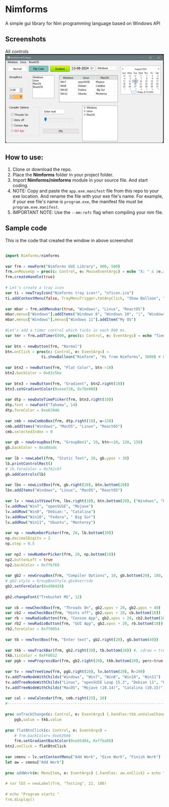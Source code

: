 # Nimforms
A simple gui library for Nim programming language based on Windows API

## Screenshots
All controls
![image](nimforms_130824.jpg)

## How to use:
1. Clone or download the repo.
2. Place the **Nimforms** folder in your project folder.
3. Import **Nimforms/nimforms** module in your source file. And start coding.
4. NOTE: Copy and paste the `app.exe.manifest` file from this repo to your exe location. And rename the file with your exe file's name. For example, if your exe file's name is `program.exe`, the manifest file must be `program.exe.manifest`.
5. IMPORTANT NOTE: Use the `--mm:refc` flag when compiling your nim file.

## Sample code
This is the code that created the window in above screenshot
```nim

import Nimforms/nimforms

var frm = newForm("Nimforms GUI Library", 900, 500)
frm.onMouseUp = proc(c: Control, e: MouseEventArgs) = echo "X: " & $e.x & " Y: " & $e.y
frm.createHandle(true)

# Let's create a tray icon
var ti = newTrayIcon("Nimforms tray icon!", "nficon.ico")
ti.addContextMenu(false, TrayMenuTrigger.tmtAnyClick, "Show Balloon", "Test Me", "Exit")

var mbar = frm.addMenubar(true, "Windows", "Linux", "ReactOS")
mbar.menus["Windows"].addItems("Windows 8", "Windows 10", "|", "Windows 11")
mbar.menus["Windows"].menus["Windows 11"].addItem("My OS")

#Let's add a timer control which ticks in each 800 ms.
var tmr = frm.addTimer(800, proc(c: Control, e: EventArgs) = echo "Timer ticked...")

var btn = newButton(frm, "Normal")
btn.onClick = proc(c: Control, e: EventArgs) = 
                ti.showBalloon("Nimform", "Hi from Nimforms", 3000) # Button click will show the balloon 

var btn2 = newButton(frm, "Flat Color", btn->10)
btn2.backColor = 0x83c5be

var btn3 = newButton(frm, "Gradient", btn2.right(10))
btn3.setGradientColor(0xeeef20, 0x70e000)

var dtp = newDateTimePicker(frm, btn3.right(10))
dtp.font = newFont("Tahoma", 14)
dtp.foreColor = 0xe63946

var cmb = newComboBox(frm, dtp.right(10), w=120)
cmb.addItems("Windows", "MacOS", "Linux", "ReactOS")
cmb.selectedIndex = 0

var gb = newGroupBox(frm, "GroupBox1", 10, btn>>20, 120, 150)
gb.backColor = 0xa8dadc

var lb = newLabel(frm, "Static Text", 20, gb.ypos + 30)
lb.printControlRect()
# lb.foreColor = 0x7b2cbf
gb.addControls(lb)

var lbx = newListBox(frm, gb.right(20), btn.bottom(20))
lbx.addItems("Windows", "Linux", "MacOS", "ReactOS")

var lv = newListView(frm, lbx.right(10), btn.bottom(20), ("Windows", "Linux", "MacOS", 100, 100, 110))
lv.addRow("Win7", "openSUSE", "Mojave")
lv.addRow("Win8", "Debian:", "Catalina")
lv.addRow("Win10", "Fedora", " Big Sur")
lv.addRow("Win11", "Ubuntu", "Monterey")

var np = newNumberPicker(frm, 20, lb.bottom(20))
np.decimalDigits = 2
np.step = 0.5

var np2 = newNumberPicker(frm, 20, np.bottom(10))
np2.buttonLeft = true
np2.backColor = 0xffbf69

var gb2 = newGroupBox(frm, "Compiler Options", 10, gb.bottom(20), 180, 170) #, GroupBoxStyle.gbsOverride)
# gb2.style = GroupBoxStyle.gbsOverride
gb2.setForeColor(0xd90429)

gb2.changeFont("Trebuchet MS", 12)

var cb = newCheckBox(frm, "Threads On", gb2.xpos + 20, gb2.ypos + 40)
var cb2 = newCheckBox(frm, "Hints off", gb2.xpos + 20, cb.bottom(10))
var rb = newRadioButton(frm, "Consoe App", gb2.xpos + 20, cb2.bottom(10))
var rb2 = newRadioButton(frm, "GUI App", gb2.xpos + 20, rb.bottom(10))
rb2.foreColor = 0xff0054

var tb = newTextBox(frm, "Enter text", gb2.right(20), gb.bottom(40))

var tkb = newTrackBar(frm, gb2.right(20), tb.bottom(20)) #, cdraw = true)
tkb.ticColor = 0xFF0012
var pgb = newProgressBar(frm, gb2.right(20), tkb.bottom(20), perc=true )

var tv = newTreeView(frm, pgb.right(20), lv.bottom(20), h=200)
tv.addTreeNodeWithChilds("Windows", "Win7", "Win8", "Win10", "Win11")
tv.addTreeNodeWithChilds("Linux", "openSUSE Leap 15.3", "Debian 11", "Fedora 35", "Ubuntu 22.04 LTS")
tv.addTreeNodeWithChilds("MacOS", "Mojave (10.14)", "Catalina (10.15)", " Big Sur (11.0)", "Monterey (12.0)")

var cal = newCalendar(frm, cmb.right(25), 10)
#-----------------------------------------------------------------------------

proc onTrackChange(c: Control, e: EventArgs) {.handles:tkb.onValueChanged.} =
    pgb.value = tkb.value

proc flatBtnClick(c: Control, e: EventArgs) =
    # frm.backColor= 0xe63946
    frm.setGradientBackColor(0xe85d04, 0xffba08)
btn2.onClick = flatBtnClick

var cmenu = lv.setContextMenu("Add Work", "Give Work", "Finish Work")
let aw = cmenu["Add Work"]

proc addWork(m: MenuItem, e: EventArgs) {.handles: aw.onClick} = echo "Add Work menu clicked"

# var lb5 = newLabel(frm, "Testing", 22, 100)

# echo "Program starts "
frm.display()

```
